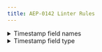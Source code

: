 ```yaml
---
title: AEP-0142 Linter Rules
---
```

<details>
<summary>Timestamp field names</summary>


# Timestamp field names

This rule enforces that timestamps are named using the imperative mood and with
a `_time` suffix, as mandated in [AEP-142][].

## Details

This rule looks at each `google.protobuf.Timestamp` field and ensures that it
has a `_time` suffix. If it is a repeated field, the `_times` suffix is also
allowed.

It also looks for common field names, regardless of type, and complains if they
are used. These are:

- created
- creation
- expired
- modified
- updated
- purged

## Examples

**Incorrect** code for this rule:

```proto
// Incorrect.
message Book {
  string path = 1;
  google.protobuf.Timestamp published = 2;  // Should be `publish_time`.
  repeated google.protobuf.Timestamp updated = 3; // Should be `update_time` or `update_times`.
}
```

**Correct** code for this rule:

```proto
// Correct.
message Book {
  string path = 1;
  google.protobuf.Timestamp publish_time = 2;
  repeated google.protobuf.Timestamp update_times = 3;
}
```

## Disabling

If you need to violate this rule, use a leading comment above the method.
Remember to also include an [aep.dev/not-precedent][] comment explaining why.

```proto
// (-- api-linter: core::0142::time-field-names=disabled
//     aep.dev/not-precedent: We need to do this because reasons. --)
message Book {
  string path = 1;
  google.protobuf.Timestamp published = 2;
}
```

If you need to violate this rule for an entire file, place the comment at the
top of the file.

[aep-142]: https://aep.dev/142
[aep.dev/not-precedent]: https://aep.dev/not-precedent

</details>

<details>
<summary>Timestamp field type</summary>


# Timestamp field type

This rule enforces that timestamps are represented with
`google.protobuf.Timestamp`, as mandated in [AEP-142][].

## Details

This rule looks at each field and looks for common suffixes that indicate that
the field may represent time, and indicates that the
`google.protobuf.Timestamp` type should be used instead.

## Examples

**Incorrect** code for this rule:

```proto
// Incorrect.
message Book {
  string path = 1;
  int32 publish_time_sec = 2;  // Should use `google.protobuf.Timestamp`.
}
```

**Correct** code for this rule:

```proto
// Correct.
message Book {
  string path = 1;
  google.protobuf.Timestamp publish_time = 2;
}
```

## Disabling

If you need to violate this rule, use a leading comment above the method.
Remember to also include an [aep.dev/not-precedent][] comment explaining why.

```proto
// (-- api-linter: core::0142::time-field-type=disabled
//     aep.dev/not-precedent: We need to do this because reasons. --)
message Book {
  string path = 1;
  int32 publish_time_sec = 2;
}
```

If you need to violate this rule for an entire file, place the comment at the
top of the file.

[aep-142]: https://aep.dev/142
[aep.dev/not-precedent]: https://aep.dev/not-precedent

</details>

